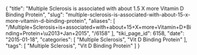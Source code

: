 {
    "title": "Multiple Sclerosis is associated with about 1.5 X more Vitamin D Binding Protein",
    "slug": "multiple-sclerosis-is-associated-with-about-15-x-more-vitamin-d-binding-protein",
    "aliases": [
        "/Multiple+Sclerosis+is+associated+with+about+15+X+more+Vitamin+D+Binding+Protein+\u2013+Jan+2015",
        "/6158"
    ],
    "tiki_page_id": 6158,
    "date": "2015-01-18",
    "categories": [
        "Multiple Sclerosis",
        "Vit D Binding Protein"
    ],
    "tags": [
        "Multiple Sclerosis",
        "Vit D Binding Protein"
    ]
}